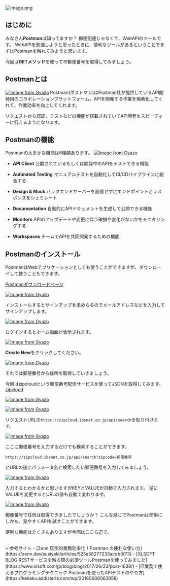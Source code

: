 ![image.png](https://qiita-image-store.s3.ap-northeast-1.amazonaws.com/0/1111652/6d5cb49b-e8f7-2755-a8ac-84bc277bec16.png)

## はじめに
みなさん**Postman**は知ってますか？
郵便配達じゃなくて、WebAPIのツールです。
WebAPIを勉強しようと思ったときに、便利なツールがあるということでまずはPostmanを触れてみようと思います。

今回は**GETメソッド**を使って〠郵便番号を取得してみましょう。

## Postmanとは
[![Image from Gyazo](https://i.gyazo.com/64b296b0cddd544a08ef484c6be039b1.png)](https://gyazo.com/64b296b0cddd544a08ef484c6be039b1)
Postman(ポストマン)はPostman社が提供しているAPI開発用のコラボレーションプラットフォーム。APIを開発する作業を簡素化してくれて、作業効率を向上してくれます。

リクエストから認証、テストなどの機能が搭載されていてAPI開発をスピーディーに行えるようになります。

## Postmanの機能
Postmanの大まかな機能は6種類あります。
[![Image from Gyazo](https://i.gyazo.com/92868826790944b80dfa425287852feb.png)](https://gyazo.com/92868826790944b80dfa425287852feb)

- **API Client**
公開されているもしくは開発中のAPIをテストできる機能

- **Autimated Testing**
マニュアルテストを自動化してCI/CDパイプラインに統合する

- **Design & Mock**
バックエンドサーバーを設置せずにエンドポイントとレスポンスをシュミレート

- **Documantation**
自動的にAPIドキュメントを生成して公開できる機能

- **Monitors**
APIのアップデートや変更に伴う破損や変化がないかをモニタリングする

- **Workspaces**
チームでAPIを共同開発するための機能

## Postmanのインストール
PostmanはWebアプリケーションとしても使うことができますが、ダウンロードして使うこともできます。

[Postmanダウンロードページ](https://www.postman.com/downloads/)

[![Image from Gyazo](https://i.gyazo.com/5984050649349edc4bce63a354e2e3b3.png)](https://gyazo.com/5984050649349edc4bce63a354e2e3b3)

インストールするとサインアップを求めらるのでメールアドレスなどを入力してサインアップします。

[![Image from Gyazo](https://i.gyazo.com/27ca3a1540e744cf27b4a95efa8a0aab.png)](https://gyazo.com/27ca3a1540e744cf27b4a95efa8a0aab)

ログインするとホーム画面が表示されます。

[![Image from Gyazo](https://i.gyazo.com/bfb1c6a8205643ecfde9d9e056ad37bc.png)](https://gyazo.com/bfb1c6a8205643ecfde9d9e056ad37bc)

**Create New**をクリックしてください。

[![Image from Gyazo](https://i.gyazo.com/3543734b3628f6ec8a008208f892a345.png)](https://gyazo.com/3543734b3628f6ec8a008208f892a345)

それでは郵便番号から住所を取得していきましょう。

今回はzipcloudという郵便番号配信サービスを使ってJSONを取得してみます。
[zipcloud](http://zipcloud.ibsnet.co.jp/doc/api)

[![Image from Gyazo](https://i.gyazo.com/bdb18b4da8f59b540e53635a1c854ed7.png)](https://gyazo.com/bdb18b4da8f59b540e53635a1c854ed7)

[![Image from Gyazo](https://i.gyazo.com/bfe105b4d4bae2eade57d7e6a6d58cc3.png)](https://gyazo.com/bfe105b4d4bae2eade57d7e6a6d58cc3)

リクエストURLの`https://zipcloud.ibsnet.co.jp/api/search`を貼り付けます。

[![Image from Gyazo](https://i.gyazo.com/580550c16d908e051340eaf80f32d039.png)](https://gyazo.com/580550c16d908e051340eaf80f32d039)

ここに郵便番号を入力するだけでも検索することができます。

```console
https://zipcloud.ibsnet.co.jp/api/search?zipcode=郵便番号
```
とURLの後にパラメータ名と検索したい郵便番号を入力してみましょう。

[![Image from Gyazo](https://i.gyazo.com/18241934f8aee263f89d679d2d93cf72.png)](https://gyazo.com/18241934f8aee263f89d679d2d93cf72)

入力するとわかるかと思いますがKEYとVALUEが自動で入力されます。
逆にVALUEを変更するとURLの値も自動で変わります。

[![Image from Gyazo](https://i.gyazo.com/5bb8c9fac127b048751c10d278c3efb7.gif)](https://gyazo.com/5bb8c9fac127b048751c10d278c3efb7)


郵便番号で住所は取得できましたでしょうか？
こんな感じでPostmanは簡単にしかも、見やすくAPIを試すことができます。

便利な機能はたくさんありますが今回はここら辺で。

<br>
> 参考サイト
- [Zenn 圧倒的業務効率化！Postman の便利な使い方](https://zenn.dev/susiyaki/articles/525a58277233acdb3f73)
- [XLSOFT BLOG RESTサービスを触る際の必須ツールPostmanを使ってみました](https://www.xlsoft.com/jp/blog/blog/2017/06/23/post-1638/)
- [IT業務で使えるプログラミングテクニック Postmanを使ったAPIテストのやり方](https://kekaku.addisteria.com/wp/20180606063858)
